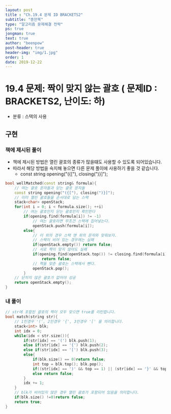 ```yaml
---
layout: post
title : "Ch.19.4 문제 ID BRACKETS2"
subtitle: "종만북"
type: "알고리즘 문제해결 전략"
ps: true
jongman: true
text: true
author: "beenpow"
post-header: true
header-img: "img/1.jpg"
order: 1
date: 2019-12-22
---
```


# 19.4 문제: 짝이 맞지 않는 괄호 ( 문제ID : BRACKETS2, 난이도: 하)
[algo]: <https://algospot.com/judge/problem/read/BRACKETS2>

- 분류 : 스택의 사용

##  구현

### 책에 제시된 풀이
- 책에 제시된 방법은 열린 괄호의 종류가 많을떄도 사용할 수 있도록 되어있습니다.
- 따라서 해당 방법을 숙지해 놓으면 다른 문제 풀이에 사용하기 좋을 것 같습니다.
    - const string opening("({["), closing(")}]");

```cpp
bool wellMatched(const string& formula){
    // 여는 괄호 문자들과 닫는 괄호 문자들
    const string opening("({["), closing(")}]");
    // 이미 열린 괄호들을 순서대로 담는 스택
    stack<char> openStack;
    for(int i = 0; i < formula.size(); ++i)
        // 여는 괄호인지 닫는 괄호인지 확인한다
        if(opening.find(formula[i]) != -1)
            // 여는 괄호라면 무조건 스택에 집어넣는다.
            openStack.push(formula[i]);
        else{
            // 이 외의 경우 스택 맨 위의 문자와 맞춰보자.
            // 스택이 비어 있는 경우에는 실패
            if(openStack.empty()) return false;
            // 서로 짝이 맞지 않아도 실패
            if(opening.find(openStack.top()) != closing.find(formula[i]))
                return false;
            // 짝을 맞춘 괄호는 스택에서 뺀다.
            openStack.pop();
        }
    // 닫히지 않은 괄호가 없어야 성공
    return openStack.empty();
}
```

### 내 풀이
```cpp
// str에 포함된 괄호의 짝이 모두 맞으면 true를 리턴합니다.
bool match(string str){
    // 1인경우 '(', 2인경우 '{', 3인경우 '[' 을 의미합니다.
    stack<int> blk;
    int idx = 0;
    while(idx < str.size()){
        if(str[idx] == '(') blk.push(1);
        else if(str[idx] == '{') blk.push(2);
        else if(str[idx] == '[') blk.push(3);
        else{
            if(blk.size() == 0)return false;
            int top = blk.top(); blk.pop();
            if((str[idx] == ')' && top == 1) || (str[idx] == '}' && top == 2) || (str[idx] == ']' && top == 3)) ;
            else return false;
        }
        idx += 1;
    }
    // blk가 비어있지 않은 경우 열린 괄호가 포함되어 있음을 의미합니다.
    if(blk.size() !=0)return false;
    return true;
}
```
